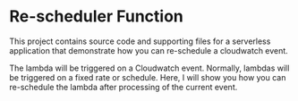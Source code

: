 # Re-scheduler Function

This project contains source code and supporting files for a serverless application that demonstrate how you can 
re-schedule a cloudwatch event. 

The lambda will be triggered on a Cloudwatch event. Normally, lambdas will be triggered on a fixed rate or schedule. 
Here, I will show you how you can re-schedule the lambda after processing of the current event.


